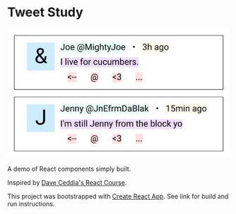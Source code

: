 # Tweet Study

![This is what the demo currently looks like.](https://github.com/avidrucker/tweet-study/blob/master/tweet_study_screenshot.png)

A demo of React components simply built.

Inspired by [Dave Ceddia's React Course](https://daveceddia.com/pure-react/).

This project was bootstrapped with [Create React App](https://github.com/facebook/create-react-app). See link for build and run instructions.
